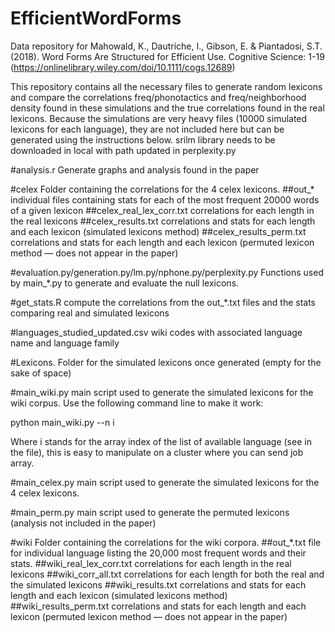 # EfficientWordForms
Data repository for Mahowald, K., Dautriche, I., Gibson, E. &amp; Piantadosi, S.T. (2018). Word Forms Are Structured for Efficient Use. Cognitive Science: 1-19 (https://onlinelibrary.wiley.com/doi/10.1111/cogs.12689)

This repository contains all the necessary files to generate random lexicons and compare the correlations freq/phonotactics and freq/neighborhood density found in these simulations and the true correlations found in the real lexicons. Because the simulations are very heavy files (10000 simulated lexicons for each language), they are not included here but can be generated using the instructions below.
srilm library needs to be downloaded in local with path updated in perplexity.py


#analysis.r Generate graphs and analysis found in the paper

#celex
Folder containing the correlations for the 4 celex lexicons.
##out_* individual files containing stats for each of the most frequent 20000 words of a given lexicon
##celex_real_lex_corr.txt correlations for each length in the real lexicons
##celex_results.txt correlations and stats for each length and each lexicon (simulated lexicons method)
##celex_results_perm.txt correlations and stats for each length and each lexicon (permuted lexicon method — does not appear in the paper)

#evaluation.py/generation.py/lm.py/nphone.py/perplexity.py Functions used by main_*.py to generate and evaluate the null lexicons.

#get_stats.R compute the correlations from the out_*.txt files and the stats comparing real and simulated lexicons 

#languages_studied_updated.csv wiki codes with associated language name and language family

#Lexicons. Folder for the simulated lexicons once generated (empty for the sake of space)

#main_wiki.py main script used to generate the simulated lexicons for the wiki corpus. Use the following command line to make it work:

python main_wiki.py --n i

Where i stands for the array index of the list of available language (see in the file), this is easy to manipulate on a cluster where you can send job array.

#main_celex.py main script used to generate the simulated lexicons for the 4 celex lexicons.

#main_perm.py main script used to generate the permuted lexicons (analysis not included in the paper)

#wiki
Folder containing the correlations for the wiki corpora.
##out_*.txt file for individual language listing the 20,000 most frequent words and their stats.
##wiki_real_lex_corr.txt correlations for each length in the real lexicons
##wiki_corr_all.txt correlations for each length for both the real and the simulated lexicons
##wiki_results.txt correlations and stats for each length and each lexicon (simulated lexicons method)
##wiki_results_perm.txt correlations and stats for each length and each lexicon (permuted lexicon method — does not appear in the paper)
